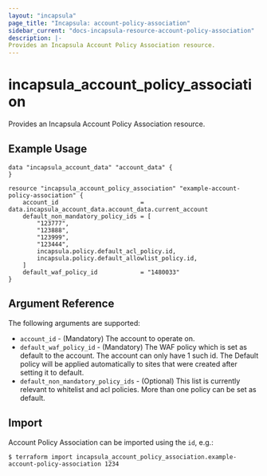 ```yaml
---
layout: "incapsula"
page_title: "Incapsula: account-policy-association"
sidebar_current: "docs-incapsula-resource-account-policy-association"
description: |-
Provides an Incapsula Account Policy Association resource.
---
```

# incapsula_account_policy_association
Provides an Incapsula Account Policy Association resource.
## Example Usage
```hcl
data "incapsula_account_data" "account_data" {
}

resource "incapsula_account_policy_association" "example-account-policy-association" {
    account_id                       = data.incapsula_account_data.account_data.current_account
    default_non_mandatory_policy_ids = [
        "123777",
        "123888",
        "123999",
        "123444",
        incapsula.policy.default_acl_policy.id,
        incapsula.policy.default_allowlist_policy.id,
    ]
    default_waf_policy_id            = "1480033"
}
```
## Argument Reference
The following arguments are supported:
* `account_id` - (Mandatory) The account to operate on.
* `default_waf_policy_id` - (Mandatory) The WAF policy which is set as default to the account. The account can only have 1 such id. The Default policy will be applied automatically to sites that were created after setting it to default.
* `default_non_mandatory_policy_ids` - (Optional) This list is currently relevant to whitelist and acl policies. More than one policy can be set as default.

## Import

Account Policy Association can be imported using the `id`, e.g.:
```
$ terraform import incapsula_account_policy_association.example-account-policy-association 1234
```